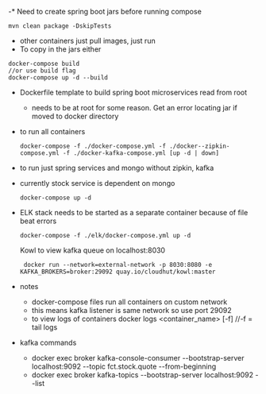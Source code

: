 -* Need to create spring boot jars before running compose
  ```
  mvn clean package -DskipTests
  ```
  * other containers just pull images, just run
  * To copy in the jars either  
  ```
  docker-compose build
  //or use build flag
  docker-compose up -d --build
  ```
* Dockerfile template to build spring boot microservices read from root
  * needs to be at root for some reason. Get an error locating jar if moved to docker directory
* to run all containers
  ``` 
  docker-compose -f ./docker-compose.yml -f ./docker--zipkin-compose.yml -f ./docker-kafka-compose.yml [up -d | down]
  ```
* to run just spring services and mongo without zipkin, kafka
* currently stock service is dependent on mongo
  ```
  docker-compose up -d
  ```
* ELK stack needs to be started as a separate container because of file beat errors
  ```
  docker-compose -f ./elk/docker-compose.yml up -d
  ```
  Kowl to view kafka queue on localhost:8030
  ```
   docker run --network=external-network -p 8030:8080 -e KAFKA_BROKERS=broker:29092 quay.io/cloudhut/kowl:master
  ```


* notes
  * docker-compose files run all containers on custom network
  * this means kafka listener is same network so use port 29092
  * to view logs of containers docker logs <container_name> [-f] //-f = tail logs

* kafka commands
  * docker exec broker kafka-console-consumer --bootstrap-server localhost:9092 --topic fct.stock.quote --from-beginning
  * docker exec broker kafka-topics --bootstrap-server localhost:9092 --list
